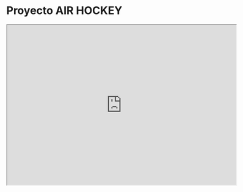 # Proyecto AIR HOCKEY

<iframe width="600" height = "420"
src="
https://user-images.githubusercontent.com/30361234/207958982-062a2d1e-3e5d-4926-bcb9-7c1c102701c6.mp4">
</iframe>
